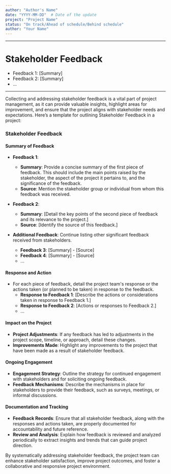 ```yaml
---
author: "Author's Name"
date: "YYYY-MM-DD"  # Date of the update
project: "Project Name"
status: "On track/Ahead of schedule/Behind schedule"
author: "Your Name"
---
```

---
# Stakeholder Feedback

- Feedback 1: [Summary]
- Feedback 2: [Summary]
- ...

---
Collecting and addressing stakeholder feedback is a vital part of project management, as it can provide valuable insights, highlight areas for improvement, and ensure that the project aligns with stakeholder needs and expectations. Here’s a template for outlining Stakeholder Feedback in a project:

### Stakeholder Feedback

#### Summary of Feedback
- **Feedback 1**:
  - **Summary**: Provide a concise summary of the first piece of feedback. This should include the main points raised by the stakeholder, the aspect of the project it pertains to, and the significance of the feedback.
  - **Source**: Mention the stakeholder group or individual from whom this feedback was received.

- **Feedback 2**:
  - **Summary**: [Detail the key points of the second piece of feedback and its relevance to the project.]
  - **Source**: [Identify the source of this feedback.]

- **Additional Feedback**: Continue listing other significant feedback received from stakeholders.
  - **Feedback 3**: [Summary] - [Source]
  - **Feedback 4**: [Summary] - [Source]
  - ...

#### Response and Action
- For each piece of feedback, detail the project team's response or the actions taken (or planned to be taken) in response to the feedback.
  - **Response to Feedback 1**: [Describe the actions or considerations taken in response to Feedback 1.]
  - **Response to Feedback 2**: [Actions or responses to Feedback 2.]
  - ...

#### Impact on the Project
- **Project Adjustments**: If any feedback has led to adjustments in the project scope, timeline, or approach, detail these changes.
- **Improvements Made**: Highlight any improvements to the project that have been made as a result of stakeholder feedback.

#### Ongoing Engagement
- **Engagement Strategy**: Outline the strategy for continued engagement with stakeholders and for soliciting ongoing feedback.
- **Feedback Mechanisms**: Describe the mechanisms in place for stakeholders to provide their feedback, such as surveys, meetings, or informal discussions.

#### Documentation and Tracking
- **Feedback Records**: Ensure that all stakeholder feedback, along with the responses and actions taken, are properly documented for accountability and future reference.
- **Review and Analysis**: Explain how feedback is reviewed and analyzed periodically to extract insights and trends that can guide project direction.

By systematically addressing stakeholder feedback, the project team can enhance stakeholder satisfaction, improve project outcomes, and foster a collaborative and responsive project environment.